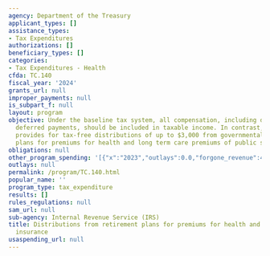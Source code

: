 ```yaml
---
agency: Department of the Treasury
applicant_types: []
assistance_types:
- Tax Expenditures
authorizations: []
beneficiary_types: []
categories:
- Tax Expenditures - Health
cfda: TC.140
fiscal_year: '2024'
grants_url: null
improper_payments: null
is_subpart_f: null
layout: program
objective: Under the baseline tax system, all compensation, including dedicated and
  deferred payments, should be included in taxable income. In contrast, the Tax Code
  provides for tax-free distributions of up to $3,000 from governmental retirement
  plans for premiums for health and long term care premiums of public safety officers.
obligations: null
other_program_spending: '[{"x":"2023","outlays":0.0,"forgone_revenue":470000000.0},{"x":"2024","outlays":0.0,"forgone_revenue":490000000.0},{"x":"2025","outlays":0.0,"forgone_revenue":500000000.0}]'
outlays: null
permalink: /program/TC.140.html
popular_name: ''
program_type: tax_expenditure
results: []
rules_regulations: null
sam_url: null
sub-agency: Internal Revenue Service (IRS)
title: Distributions from retirement plans for premiums for health and long-term care
  insurance
usaspending_url: null
---
```

